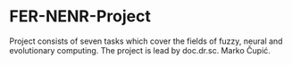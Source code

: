 # FER-NENR-Project
Project consists of seven tasks which cover the fields of fuzzy, neural and evolutionary computing. The project is lead by doc.dr.sc. Marko Čupić.
